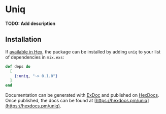 # Uniq

**TODO: Add description**

## Installation

If [available in Hex](https://hex.pm/docs/publish), the package can be installed
by adding `uniq` to your list of dependencies in `mix.exs`:

```elixir
def deps do
  [
    {:uniq, "~> 0.1.0"}
  ]
end
```

Documentation can be generated with [ExDoc](https://github.com/elixir-lang/ex_doc)
and published on [HexDocs](https://hexdocs.pm). Once published, the docs can
be found at [https://hexdocs.pm/uniq](https://hexdocs.pm/uniq).

